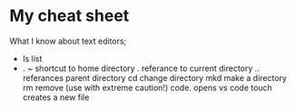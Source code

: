 # My cheat sheet
What I know about text editors;







* ls  list
* . ~   shortcut to home directory
.   referance to current directory
..  referances parent directory
cd  change directory
mkd make a directory
rm  remove (use with extreme caution!)
code. opens vs code
touch creates a new file





